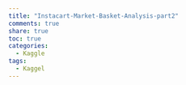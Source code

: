 ```yaml
---
title: "Instacart-Market-Basket-Analysis-part2"
comments: true
share: true
toc: true
categories:
  - Kaggle
tags:
  - Kaggel
---
```




